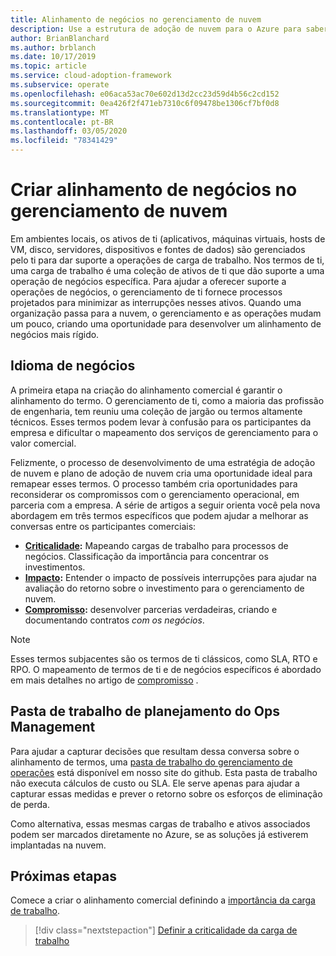 ```yaml
---
title: Alinhamento de negócios no gerenciamento de nuvem
description: Use a estrutura de adoção de nuvem para o Azure para saber como gerenciar melhor suas operações de nuvem e desenvolver um alinhamento de negócios mais rígido.
author: BrianBlanchard
ms.author: brblanch
ms.date: 10/17/2019
ms.topic: article
ms.service: cloud-adoption-framework
ms.subservice: operate
ms.openlocfilehash: e06aca53ac70e602d13d2cc23d59d4b56c2cd152
ms.sourcegitcommit: 0ea426f2f471eb7310c6f09478be1306cf7bf0d8
ms.translationtype: MT
ms.contentlocale: pt-BR
ms.lasthandoff: 03/05/2020
ms.locfileid: "78341429"
---
```

# <a name="create-business-alignment-in-cloud-management"></a>Criar alinhamento de negócios no gerenciamento de nuvem

Em ambientes locais, os ativos de ti (aplicativos, máquinas virtuais, hosts de VM, disco, servidores, dispositivos e fontes de dados) são gerenciados pelo ti para dar suporte a operações de carga de trabalho. Nos termos de ti, uma carga de trabalho é uma coleção de ativos de ti que dão suporte a uma operação de negócios específica. Para ajudar a oferecer suporte a operações de negócios, o gerenciamento de ti fornece processos projetados para minimizar as interrupções nesses ativos. Quando uma organização passa para a nuvem, o gerenciamento e as operações mudam um pouco, criando uma oportunidade para desenvolver um alinhamento de negócios mais rígido.

## <a name="business-vernacular"></a>Idioma de negócios

A primeira etapa na criação do alinhamento comercial é garantir o alinhamento do termo. O gerenciamento de ti, como a maioria das profissão de engenharia, tem reuniu uma coleção de jargão ou termos altamente técnicos. Esses termos podem levar à confusão para os participantes da empresa e dificultar o mapeamento dos serviços de gerenciamento para o valor comercial.

Felizmente, o processo de desenvolvimento de uma estratégia de adoção de nuvem e plano de adoção de nuvem cria uma oportunidade ideal para remapear esses termos. O processo também cria oportunidades para reconsiderar os compromissos com o gerenciamento operacional, em parceria com a empresa. A série de artigos a seguir orienta você pela nova abordagem em três termos específicos que podem ajudar a melhorar as conversas entre os participantes comerciais: 

- **[Criticalidade](./criticality.md):** Mapeando cargas de trabalho para processos de negócios. Classificação da importância para concentrar os investimentos.
- **[Impacto](./impact.md):** Entender o impacto de possíveis interrupções para ajudar na avaliação do retorno sobre o investimento para o gerenciamento de nuvem.
- **[Compromisso](./commitment.md):** desenvolver parcerias verdadeiras, criando e documentando contratos *com os negócios*.

> [!NOTE]
> Esses termos subjacentes são os termos de ti clássicos, como SLA, RTO e RPO. O mapeamento de termos de ti e de negócios específicos é abordado em mais detalhes no artigo de [compromisso](./commitment.md) .

## <a name="ops-management-planning-workbook"></a>Pasta de trabalho de planejamento do Ops Management

Para ajudar a capturar decisões que resultam dessa conversa sobre o alinhamento de termos, uma [pasta de trabalho do gerenciamento de operações](https://raw.githubusercontent.com/microsoft/CloudAdoptionFramework/master/manage/opsmanagementworkbook.xlsx) está disponível em nosso site do github. Esta pasta de trabalho não executa cálculos de custo ou SLA. Ele serve apenas para ajudar a capturar essas medidas e prever o retorno sobre os esforços de eliminação de perda.

Como alternativa, essas mesmas cargas de trabalho e ativos associados podem ser marcados diretamente no Azure, se as soluções já estiverem implantadas na nuvem.

## <a name="next-steps"></a>Próximas etapas

Comece a criar o alinhamento comercial definindo a [importância da carga de trabalho](./criticality.md).

> [!div class="nextstepaction"]
> [Definir a criticalidade da carga de trabalho](./criticality.md)
